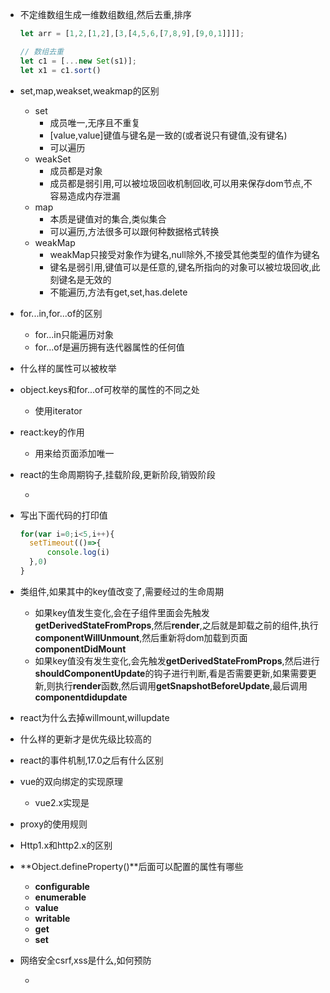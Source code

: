 - 不定维数组生成一维数组数组,然后去重,排序

  ```js
  let arr = [1,2,[1,2],[3,[4,5,6,[7,8,9],[9,0,1]]]];
  
  // 数组去重
  let c1 = [...new Set(s1)];
  let x1 = c1.sort()
  ```

- set,map,weakset,weakmap的区别

  - set
    - 成员唯一,无序且不重复
    - [value,value]键值与键名是一致的(或者说只有键值,没有键名)
    - 可以遍历
  - weakSet
    - 成员都是对象
    - 成员都是弱引用,可以被垃圾回收机制回收,可以用来保存dom节点,不容易造成内存泄漏
  - map
    - 本质是键值对的集合,类似集合
    - 可以遍历,方法很多可以跟何种数据格式转换
  - weakMap
    - weakMap只接受对象作为键名,null除外,不接受其他类型的值作为键名
    - 键名是弱引用,键值可以是任意的,键名所指向的对象可以被垃圾回收,此刻键名是无效的
    - 不能遍历,方法有get,set,has.delete

- for...in,for...of的区别

  - for...in只能遍历对象
  - for...of是遍历拥有迭代器属性的任何值

- 什么样的属性可以被枚举

- object.keys和for...of可枚举的属性的不同之处

  - 使用iterator

- react:key的作用

  - 用来给页面添加唯一

- react的生命周期钩子,挂载阶段,更新阶段,销毁阶段

  - 

- 写出下面代码的打印值

  ```js
  for(var i=0;i<5,i++){
  	setTimeout(()=>{
  		console.log(i)
  	},0)
  }
  ```

- 类组件,如果其中的key值改变了,需要经过的生命周期

  - 如果key值发生变化,会在子组件里面会先触发**getDerivedStateFromProps**,然后**render**,之后就是卸载之前的组件,执行**componentWillUnmount**,然后重新将dom加载到页面**componentDidMount**
  - 如果key值没有发生变化,会先触发**getDerivedStateFromProps**,然后进行**shouldComponentUpdate**的钩子进行判断,看是否需要更新,如果需要更新,则执行**render**函数,然后调用**getSnapshotBeforeUpdate**,最后调用**componentdidupdate**

- react为什么去掉willmount,willupdate

- 什么样的更新才是优先级比较高的

- react的事件机制,17.0之后有什么区别

- vue的双向绑定的实现原理

  - vue2.x实现是

- proxy的使用规则

- Http1.x和http2.x的区别

- **Object.defineProperty()**后面可以配置的属性有哪些

  - **configurable**
  - **enumerable**
  - **value**
  - **writable**
  - **get**
  - **set**

- 网络安全csrf,xss是什么,如何预防

  - 